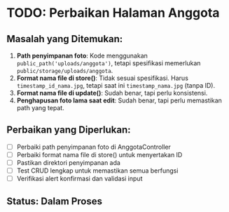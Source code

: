 # TODO: Perbaikan Halaman Anggota

## Masalah yang Ditemukan:
1. **Path penyimpanan foto**: Kode menggunakan `public_path('uploads/anggota')`, tetapi spesifikasi memerlukan `public/storage/uploads/anggota`.
2. **Format nama file di store()**: Tidak sesuai spesifikasi. Harus `timestamp_id_nama.jpg`, tetapi saat ini `timestamp_nama.jpg` (tanpa ID).
3. **Format nama file di update()**: Sudah benar, tapi perlu konsistensi.
4. **Penghapusan foto lama saat edit**: Sudah benar, tapi perlu memastikan path yang tepat.

## Perbaikan yang Diperlukan:
- [ ] Perbaiki path penyimpanan foto di AnggotaController
- [ ] Perbaiki format nama file di store() untuk menyertakan ID
- [ ] Pastikan direktori penyimpanan ada
- [ ] Test CRUD lengkap untuk memastikan semua berfungsi
- [ ] Verifikasi alert konfirmasi dan validasi input

## Status: Dalam Proses
